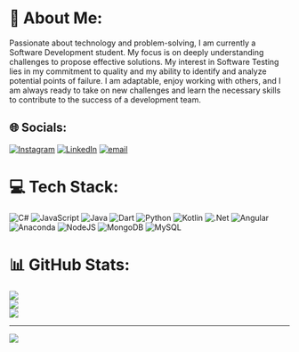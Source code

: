 # 💫 About Me:
Passionate about technology and problem-solving, I am currently a Software Development student. My focus is on deeply understanding challenges to propose effective solutions. My interest in Software Testing lies in my commitment to quality and my ability to identify and analyze potential points of failure. I am adaptable, enjoy working with others, and I am always ready to take on new challenges and learn the necessary skills to contribute to the success of a development team.


## 🌐 Socials:
[![Instagram](https://img.shields.io/badge/Instagram-%23E4405F.svg?logo=Instagram&logoColor=white)](https://instagram.com/sebastian0814s) [![LinkedIn](https://img.shields.io/badge/LinkedIn-%230077B5.svg?logo=linkedin&logoColor=white)](https://linkedin.com/in/guti0814) [![email](https://img.shields.io/badge/Email-D14836?logo=gmail&logoColor=white)](mailto:sebas0814s@gmail.com) 

# 💻 Tech Stack:
![C#](https://img.shields.io/badge/c%23-%23239120.svg?style=for-the-badge&logo=csharp&logoColor=white) ![JavaScript](https://img.shields.io/badge/javascript-%23323330.svg?style=for-the-badge&logo=javascript&logoColor=%23F7DF1E) ![Java](https://img.shields.io/badge/java-%23ED8B00.svg?style=for-the-badge&logo=openjdk&logoColor=white) ![Dart](https://img.shields.io/badge/dart-%230175C2.svg?style=for-the-badge&logo=dart&logoColor=white) ![Python](https://img.shields.io/badge/python-3670A0?style=for-the-badge&logo=python&logoColor=ffdd54) ![Kotlin](https://img.shields.io/badge/kotlin-%237F52FF.svg?style=for-the-badge&logo=kotlin&logoColor=white) ![.Net](https://img.shields.io/badge/.NET-5C2D91?style=for-the-badge&logo=.net&logoColor=white) ![Angular](https://img.shields.io/badge/angular-%23DD0031.svg?style=for-the-badge&logo=angular&logoColor=white) ![Anaconda](https://img.shields.io/badge/Anaconda-%2344A833.svg?style=for-the-badge&logo=anaconda&logoColor=white) ![NodeJS](https://img.shields.io/badge/node.js-6DA55F?style=for-the-badge&logo=node.js&logoColor=white) ![MongoDB](https://img.shields.io/badge/MongoDB-%234ea94b.svg?style=for-the-badge&logo=mongodb&logoColor=white) ![MySQL](https://img.shields.io/badge/mysql-4479A1.svg?style=for-the-badge&logo=mysql&logoColor=white)
# 📊 GitHub Stats:
![](https://github-readme-stats.vercel.app/api?username=sebas0814s&theme=dark&hide_border=false&include_all_commits=false&count_private=false)<br/>
![](https://nirzak-streak-stats.vercel.app/?user=sebas0814s&theme=dark&hide_border=false)<br/>
![](https://github-readme-stats.vercel.app/api/top-langs/?username=sebas0814s&theme=dark&hide_border=false&include_all_commits=false&count_private=false&layout=compact)

---
[![](https://visitcount.itsvg.in/api?id=sebas0814s&icon=0&color=0)](https://visitcount.itsvg.in)

<!-- Proudly created with GPRM ( https://gprm.itsvg.in ) -->
